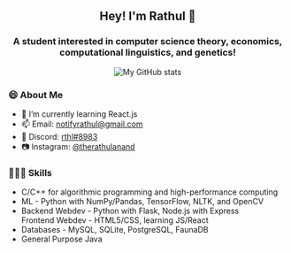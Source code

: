 
<div align="center">
	<h2>Hey! I'm Rathul 👋</h2>
	<h3>A student interested in computer science theory, economics, computational linguistics, and genetics!</h3>
	<p><img src="https://github-readme-stats.vercel.app/api?username=ranand-creator&amp;&bg_color=45,904E95,E76444&title_color=ffffff&text_color=ffffff" alt="My GitHub stats">	</p>
</div>

<h3>😄 About Me</h3>
<ul>
	<li>🌱 I’m currently learning React.js</li>
	<li>📫 Email: <a href="mailto:notifyrathul@gmail.com">notifyrathul@gmail.com</a></li>
	<li>📝 Discord: <a href="https://discordapp.com/users/839743854760689694">rthl#8983</a></li>
	<li>📷 Instagram: <a href="https://www.instagram.com/therathulanand/">@therathulanand</a></li>
</ul>

<h3>👨🏽‍💻 Skills</h3>
<ul>
	<li>C/C++ for algorithmic programming and high-performance computing</li>
	<li>ML - Python with NumPy/Pandas, TensorFlow, NLTK, and OpenCV</li>
	<li>Backend Webdev - Python with Flask, Node.js with Express</li
	<li>Frontend Webdev - HTML5/CSS, learning JS/React</li>
	<li>Databases - MySQL, SQLite, PostgreSQL, FaunaDB</li>
	<li>General Purpose Java</li>
</ul>
<!-- <a href="https://github.com/anuraghazra/github-readme-stats">
  <img align="center" src="https://github-readme-stats.vercel.app/api/pin/?username=anuraghazra&repo=github-readme-stats" />
</a>
<a href="https://github.com/anuraghazra/convoychat">
  <img align="center" src="https://github-readme-stats.vercel.app/api/pin/?username=anuraghazra&repo=convoychat" />
</a> -->
